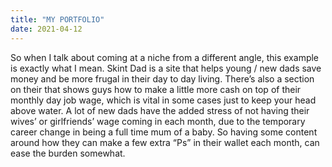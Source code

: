 ```yaml
---
title: "MY PORTFOLIO"
date: 2021-04-12
---
```

So when I talk about coming at a niche from a different angle, this example is exactly what I mean. 
Skint Dad is a site that helps young / new dads save money and be more frugal in their day to day living.
There’s also a section on their that shows guys how to make a little more cash on top of their monthly day job wage,
which is vital in some cases just to keep your head above water. 
A lot of new dads have the added stress of not having their wives’ or girlfriends’ wage coming in each month,
due to the temporary career change in being a full time mum of a baby.
So having some content around how they can make a few extra “Ps” in their wallet each month, can ease the burden somewhat.
